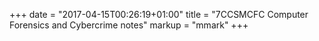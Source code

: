 +++
date = "2017-04-15T00:26:19+01:00"
title = "7CCSMCFC Computer Forensics and Cybercrime notes"
markup = "mmark"
+++
